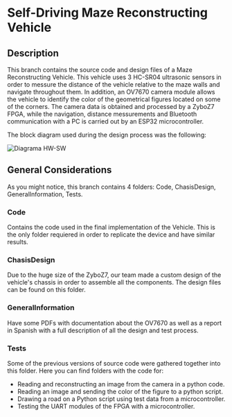 # Self-Driving Maze Reconstructing Vehicle

## Description

This branch contains the source code and design files of a Maze Reconstructing Vehicle. This vehicle uses 3 HC-SR04 ultrasonic sensors in order to messure the distance of the vehicle relative to the maze walls and navigate throughout them. In addition, an OV7670 camera module allows the vehicle to identify the color of the geometrical figures located on some of the corners. The camera data is obtained and processed by a ZyboZ7 FPGA, while the navigation, distance messurements and Bluetooth communication with a PC is carried out by an ESP32 microcontroller.

The block diagram used during the design process was the following:

![Diagrama HW-SW](https://user-images.githubusercontent.com/43284148/128103636-0667f414-3cb7-49fc-acc7-628538e66948.png)




## General Considerations

As you might notice, this branch contains 4 folders: Code, ChasisDesign, GeneralInformation, Tests.

### Code

Contains the code used in the final implementation of the Vehicle. This is the only folder requiered in order to replicate the device and have similar results.

### ChasisDesign 

Due to the huge size of the ZyboZ7, our team made a custom design of the vehicle's chassis in order to assemble all the components. The design files can be found on this folder.

### GeneralInformation

Have some PDFs with documentation about the OV7670 as well as a report in Spanish with a full description of all the design and test process.

### Tests

Some of the previous versions of source code were gathered together into this folder. Here you can find folders with the code for: 
<ul>
  <li> Reading and reconstructing an image from the camera in a python code. </li>
  <li> Reading an image and sending the color of the figure to a python script.</li>
  <li> Drawing a road on a Python script using test data from a microcontroller. </li>
  <li> Testing the UART modules of the FPGA with a microcontroller.</li>
</ul>

